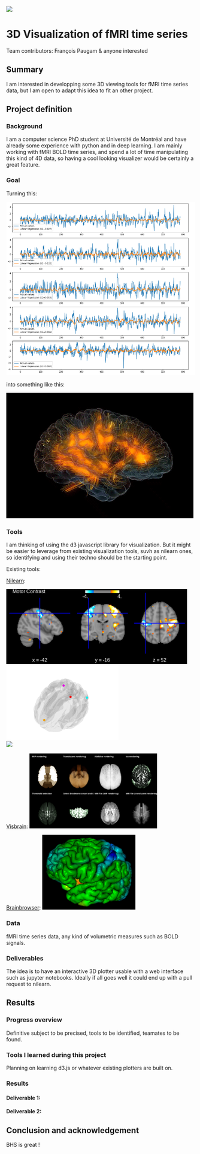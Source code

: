 [![](https://img.shields.io/badge/Visit-our%20project%20page-ff69b4)](https://school.brainhackmtl.org/project/template)

# 3D Visualization of fMRI time series

Team contributors: François Paugam & anyone interested

## Summary 

I am interested in developping some 3D viewing tools for fMRI time series data, but I am open to adapt this idea to fit an other project.

## Project definition 

### Background

I am a computer science PhD student at Université de Montréal and have already some experience with python and in deep learning. I am mainly working with fMRI BOLD time series, and spend a lot of time manipulating this kind of 4D data, so having a cool looking visualizer would be certainly a great feature.

### Goal

Turning this:

![time series](./media/time_series.png)

into something like this:

![brain animation](./media/brain_animation.gif)

### Tools 

I am thinking of using the d3 javascript library for visualization. But it might be easier to leverage from existing visualization tools, suvh as nilearn ones, so identifying and using their techno should be the starting point.

Existing tools:

<a href="https://nilearn.github.io/plotting/index.html#interactive-plots">Nilearn</a>:
<div class="row">
	<div class="column">
		<img src="./media/example_nilearn_view_img.png" height=200/>
	</div>
	<div class="column">
		<img src="./media/example_nilearn_markers_plot.png" height=200/>
	</div>
	<div class="column">
		<img src="./media/example_nilearn_plot_surf.png" height=200/>
	</div>
</div>

<a href="http://visbrain.org/index.html">Visbrain</a>:
<img src="./media/example_visbrain.png" height=200>

<a href="https://brainbrowser.cbrain.mcgill.ca">Brainbrowser</a>:
<img src="./media/example_brainbrowser.png" height=200>

### Data 

fMRI time series data, any kind of volumetric measures such as BOLD signals.

### Deliverables

The idea is to have an interactive 3D plotter usable with a web interface such as jupyter notebooks. Ideally if all goes well it could end up with a pull request to nilearn.

## Results 

### Progress overview

Definitive subject to be precised, tools to be identified, teamates to be found.

### Tools I learned during this project

Planning on learning d3.js or whatever existing plotters are built on.
 
### Results 

#### Deliverable 1: 



#### Deliverable 2: 

 
 
## Conclusion and acknowledgement

BHS is great !
